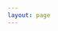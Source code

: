 ```yaml
---
layout: page
---
```

<script setup>
import {
  VPTeamPage,
  VPTeamPageTitle,
  VPTeamMembers
} from 'vitepress/theme';
const members = [
  {
    avatar: 'https://www.github.com/laolarou726.png',
    name: '老腊肉',
    title: '创建者',
    links: [
      { icon: 'github',  link: 'https://github.com/laolarou726' }
    ]
  },
  {
    avatar: 'https://github.com/CodingEric.png',
    name: 'CodingEric',
    title: 'UI / UX',
    links: [
      { icon: 'github',  link: 'https://github.com/CodingEric' }
    ]
  },
  {
    avatar: 'https://github.com/leon-o.png',
    name: 'Leon',
    title: 'UI、后端服务、运维',
    links: [
      { icon: 'github',  link: 'https://github.com/leon-o' }
    ]
  },
  {
    avatar: 'https://github.com/komorebi64.png',
    name: 'Croteco',
    title: '后端服务、运维',
    links: [
      { icon: 'github',  link: 'https://github.com/komorebi64' }
    ]
  },
  {
    avatar: 'https://github.com/fr1g.png',
    name: '法棍',
    title: '前端、MC 服务器运维',
    links: [
      { icon: 'github',  link: 'https://github.com/fr1g' }
    ]
  }
];

</script>

<VPTeamPage>
  <VPTeamPageTitle>
    <template #title>
      我们的团队
    </template>
    <template #lead>
        Corona Studio（日冕工作室）是以 Minecraft 游戏第三方服务为业务核心的、由专业人士和爱好者组成的团队，前身是 CMFL 启动器开发组，
    </template>
  </VPTeamPageTitle>
  <VPTeamMembers
    :members="members"
  />
</VPTeamPage>
